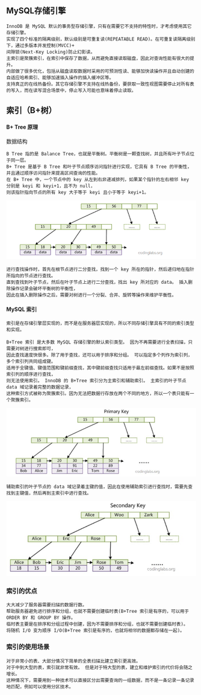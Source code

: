 
## MySQL存储引擎

    InnoDB 是 MySQL 默认的事务型存储引擎，只有在需要它不支持的特性时，才考虑使用其它存储引擎。 
    实现了四个标准的隔离级别，默认级别是可重复读(REPEATABLE READ)。在可重复读隔离级别下，通过多版本并发控制(MVCC)+ 
    间隙锁(Next-Key Locking)防止幻影读。 
    主索引是聚簇索引，在索引中保存了数据，从而避免直接读取磁盘，因此对查询性能有很大的提升。 
    内部做了很多优化，包括从磁盘读取数据时采用的可预测性读、能够加快读操作并且自动创建的自适应哈希索引、能够加速插入操作的插入缓冲区等。 
    支持真正的在线热备份。其它存储引擎不支持在线热备份，要获取一致性视图需要停止对所有表的写入，而在读写混合场景中，停止写入可能也意味着停止读取。


## 索引（B+树）



#### B+ Tree 原理

数据结构

    B Tree 指的是 Balance Tree，也就是平衡树。平衡树是一颗查找树，并且所有叶子节点位于同一层。 
    B+ Tree 是基于 B Tree 和叶子节点顺序访问指针进行实现，它具有 B Tree 的平衡性，并且通过顺序访问指针来提高区间查询的性能。 
    在 B+ Tree 中，一个节点中的 key 从左到右非递减排列，如果某个指针的左右相邻 key 分别是 keyi 和 keyi+1，且不为 null，
    则该指针指向节点的所有 key 大于等于 keyi 且小于等于 keyi+1。

![图片](img/M1.png)


    进行查找操作时，首先在根节点进行二分查找，找到一个 key 所在的指针，然后递归地在指针所指向的节点进行查找。
    直到查找到叶子节点，然后在叶子节点上进行二分查找，找出 key 所对应的 data。 插入删除操作记录会破坏平衡树的平衡性，
    因此在插入删除操作之后，需要对树进行一个分裂、合并、旋转等操作来维护平衡性。



#### MySQL 索引 

    索引是在存储引擎层实现的，而不是在服务器层实现的，所以不同存储引擎具有不同的索引类型和实现。 
    
    B+Tree 索引 是大多数 MySQL 存储引擎的默认索引类型。 因为不再需要进行全表扫描，只需要对树进行搜索即可，
    因此查找速度快很多。除了用于查找，还可以用于排序和分组。 可以指定多个列作为索引列，多个索引列共同组成键。 
    适用于全键值、键值范围和键前缀查找，其中键前缀查找只适用于最左前缀查找。如果不是按照索引列的顺序进行查找，
    则无法使用索引。 InnoDB 的 B+Tree 索引分为主索引和辅助索引。 主索引的叶子节点 data 域记录着完整的数据记录，
    这种索引方式被称为聚簇索引。因为无法把数据行存放在两个不同的地方，所以一个表只能有一个聚簇索引。

![图片](img/M2.png)

    辅助索引的叶子节点的 data 域记录着主键的值，因此在使用辅助索引进行查找时，需要先查找到主键值，然后再到主索引中进行查找。

![图片](img/M3.png)

### 索引的优点 

    大大减少了服务器需要扫描的数据行数。 
    帮助服务器避免进行排序和分组，也就不需要创建临时表(B+Tree 索引是有序的，可以用于 ORDER BY 和 GROUP BY 操作。
    临时表主要是在排序和分组过程中创建，因为不需要排序和分组，也就不需要创建临时表)。 
    将随机 I/O 变为顺序 I/O(B+Tree 索引是有序的，也就将相邻的数据都存储在一起)。

### 索引的使用场景 

    对于非常小的表、大部分情况下简单的全表扫描比建立索引更高效。 
    对于中到大型的表，索引就非常有效。 但是对于特大型的表，建立和维护索引的代价将会随之增长。
    这种情况下，需要用到一种技术可以直接区分出需要查询的一组数据，而不是一条记录一条记录地匹配，例如可以使用分区技术。


